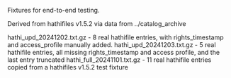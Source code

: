 Fixtures for end-to-end testing.

Derived from hathifiles v1.5.2 via data from ../catalog_archive

hathi_upd_20241202.txt.gz - 8 real hathifile entries, with rights_timestamp and access_profile manually added. 
hathi_upd_20241203.txt.gz - 5 real hathifile entries, all missing rights_timestamp and access profile, and the last entry truncated
hathi_full_20241101.txt.gz - 11 real hathifile entries copied from a hathifiles v1.5.2 test fixture
